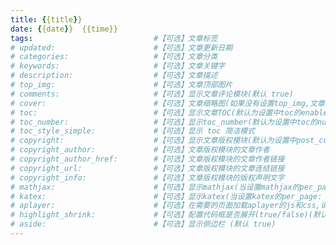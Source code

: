 ```yaml
---
title: {{title}}              
date: {{date}}  {{time}}               
tags:                           #【可选】文章标签
# updated:                      #【可选】文章更新日期
# categories:                   #【可选】文章分类
# keywords:                     #【可选】文章关键字
# description:                  #【可选】文章描述
# top_img:                      #【可选】文章顶部图片
# comments:                     #【可选】显示文章评论模块(默认 true)
# cover:                        #【可选】文章缩略图(如果没有设置top_img,文章页顶部将显示缩略图，可设为false/图片地址/留空)
# toc:                          #【可选】显示文章TOC(默认为设置中toc的enable配置)
# toc_number:                   #【可选】显示toc_number(默认为设置中toc的number配置)
# toc_style_simple:             #【可选】显示 toc 简洁模式
# copyright:                    #【可选】显示文章版权模块(默认为设置中post_copyright的enable配置)
# copyright_author:             #【可选】文章版权模块的文章作者
# copyright_author_href:        #【可选】文章版权模块的文章作者链接
# copyright_url:                #【可选】文章版权模块的文章连结链接
# copyright_info:               #【可选】文章版权模块的版权声明文字
# mathjax:                      #【可选】显示mathjax(当设置mathjax的per_page: false时，才需要配置，默认 false)
# katex:                        #【可选】显示katex(当设置katex的per_page: false时，才需要配置，默认 false)
# aplayer:                      #【可选】在需要的页面加载aplayer的js和css,请参考文章下面的音乐 配置
# highlight_shrink:             #【可选】配置代码框是否展开(true/false)(默认为设置中highlight_shrink的配置)
# aside:                        #【可选】显示侧边栏 (默认 true)
---
```


